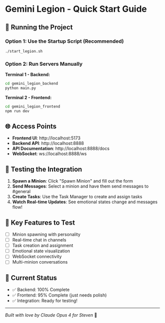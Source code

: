 # Gemini Legion - Quick Start Guide

## 🚀 Running the Project

### Option 1: Use the Startup Script (Recommended)
```bash
./start_legion.sh
```

### Option 2: Run Servers Manually

**Terminal 1 - Backend:**
```bash
cd gemini_legion_backend
python main.py
```

**Terminal 2 - Frontend:**
```bash
cd gemini_legion_frontend
npm run dev
```

## 🌐 Access Points

- **Frontend UI**: http://localhost:5173
- **Backend API**: http://localhost:8888
- **API Documentation**: http://localhost:8888/docs
- **WebSocket**: ws://localhost:8888/ws

## 🧪 Testing the Integration

1. **Spawn a Minion**: Click "Spawn Minion" and fill out the form
2. **Send Messages**: Select a minion and have them send messages to #general
3. **Create Tasks**: Use the Task Manager to create and assign tasks
4. **Watch Real-time Updates**: See emotional states change and messages flow!

## 📝 Key Features to Test

- [ ] Minion spawning with personality
- [ ] Real-time chat in channels
- [ ] Task creation and assignment
- [ ] Emotional state visualization
- [ ] WebSocket connectivity
- [ ] Multi-minion conversations

## 🎯 Current Status

- ✅ Backend: 100% Complete
- ✅ Frontend: 95% Complete (just needs polish)
- ✅ Integration: Ready for testing!

---
*Built with love by Claude Opus 4 for Steven* 💜